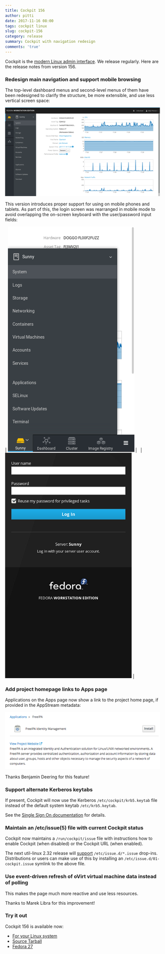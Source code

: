 ```yaml
---
title: Cockpit 156
author: pitti
date: 2017-11-16 08:00
tags: cockpit linux
slug: cockpit-156
category: release
summary: Cockpit with navigation redesign
comments: 'true'
---
```


Cockpit is the [modern Linux admin interface](https://cockpit-project.org/). We release regularly.
Here are the release notes from version 156.

### Redesign main navigation and support mobile browsing

The top-level dashboard menus and second-level menus of them have been
redesigned to clarify the structure, be more extensible, and use less vertical
screen space:

![desktop mode](/images/mobilenav-desktop.png)

This version introduces proper support for using on mobile phones and tablets.
As part of this, the login screen was rearranged in mobile mode to avoid
overlapping the on-screen keyboard with the user/password input fields:

| ![mobile mode with menu](/images/mobilenav-mobile-menu.png) | &nbsp; | ![mobile login page](/images/mobilenav-login.png) |

### Add project homepage links to Apps page

Applications on the Apps page now show a link to the project home page, if
provided in the AppStream metadata:

![apps homepage link](/images/apps-homepage-link.png)

Thanks Benjamin Deering for this feature!

### Support alternate Kerberos keytabs

If present, Cockpit will now use the Kerberos `/etc/cockpit/krb5.keytab` file
instead of the default system keytab `/etc/krb5.keytab`.

See the [Single Sign On documentation](/guide/latest/sso.html#sso-server) for
details.

### Maintain an /etc/issue(5) file with current Cockpit status

Cockpit now maintains a `/run/cockpit/issue` file with instructions how to
enable Cockpit (when disabled) or the Cockpit URL (when enabled).

The next util-linux 2.32 release will
[support](https://github.com/karelzak/util-linux/commit/1fc82a1360305f696dc1be6105c9c56a9ea03f52)
`/etc/issue.d/*.issue` drop-ins. Distributions or users can make use of this by
installing an `/etc/issue.d/01-cockpit.issue` symlink to the above file.

### Use event-driven refresh of oVirt virtual machine data instead of polling

This makes the page much more reactive and use less resources.

Thanks to Marek Libra for this improvement!

### Try it out

Cockpit 156 is available now:

 * [For your Linux system](https://cockpit-project.org/running.html)
 * [Source Tarball](https://github.com/cockpit-project/cockpit/releases/tag/156)
 * [Fedora 27](https://bodhi.fedoraproject.org/updates/cockpit-156-1.fc27)
